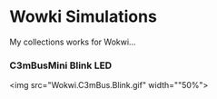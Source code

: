 # Wowki Simulations
  My collections works for Wokwi...
<br>

### C3mBusMini Blink LED 

<img src="Wokwi.C3mBus.Blink.gif" width=""50%">
